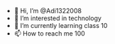 - 👋 Hi, I’m @Adi1322008
- 👀 I’m interested in technology 
- 🌱 I’m currently learning class 10
- 📫 How to reach me 100

<!---
Adi1322008/Adi1322008 is a ✨ special ✨ repository because its `README.md` (this file) appears on your GitHub profile.
You can click the Preview link to take a look at your changes.
--->
